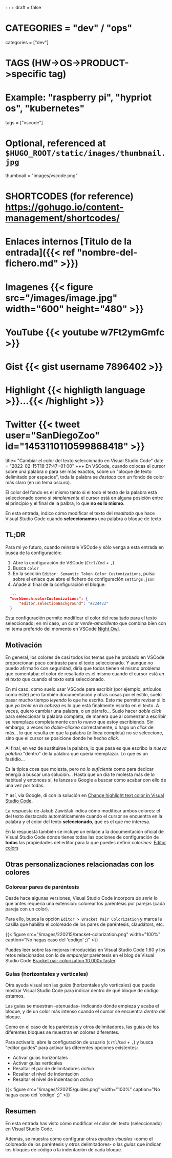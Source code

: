 +++
draft = false

# CATEGORIES = "dev" / "ops"
categories = ["dev"]
# TAGS (HW->OS->PRODUCT->specific tag)
# Example: "raspberry pi", "hypriot os", "kubernetes"

tags = ["vscode"]

# Optional, referenced at `$HUGO_ROOT/static/images/thumbnail.jpg`
thumbnail = "images/vscode.png"

# SHORTCODES (for reference) https://gohugo.io/content-management/shortcodes/

# Enlaces internos  [Titulo de la entrada]({{< ref "nombre-del-fichero.md" >}})
# Imagenes          {{< figure src="/images/image.jpg" width="600" height="480" >}}
# YouTube           {{< youtube w7Ft2ymGmfc >}}
# Gist              {{< gist username 7896402 >}}
# Highlight         {{< highligth language >}}...{{< /highlight >}}
# Twitter           {{< tweet user="SanDiegoZoo" id="1453110110599868418" >}}

title=  "Cambiar el color del texto seleccionado en Visual Studio Code"
date = "2022-02-15T18:37:47+01:00"
+++
En VSCode, cuando colocas el cursor sobre una palabra o para ser más exactos, sobre un "bloque de texto delimitado por espacios", toda la palabra se *destaca* con un fondo de color más claro (en un tema oscuro).

El color del fondo es el mismo tanto si el todo el texto de la palabra está seleccionado como si *simplemente* el cursor está en alguna posición entre el principio y el final de la palbra, lo que **no es lo mismo**.

En esta entrada, indico cómo modificar el texto del *resaltado* que hace Visual Studio Code cuando **seleccionamos** una palabra o bloque de texto.
<!--more-->
## TL;DR

Para mi yo futuro, cuando reinstale VSCode y sólo venga a esta entrada en busca de la configuración:

1. Abre la configuración de VSCode (`Ctrl/Cmd` + `,`)
1. Busca `color`
1. En la sección `Editor: Semantic Token Color Customizations`, pulsa sobre el enlace que abre el fichero de configuración `settings.json`
1. Añade al final de la configuración el bloque:

```json
  ...
  "workbench.colorCustomizations": {
      "editor.selectionBackground": "#224422"
  }
```

Esta configuración permite modificar el color del resaltado para el texto seleccionado; en mi caso, un color *verde-amarillento* que combina bien con mi tema preferido del momento en VSCode [Night Owl](https://marketplace.visualstudio.com/items?itemName=sdras.night-owl).

## Motivación

En general, los colores de casi todos los temas que he probado en VSCode proporcionan poco contraste para el texto seleccionado. Y aunque no puedo afirmarlo con seguridad, diría que todos tienen el mismo problema que comentaba: el color de resaltado es el mismo cuando el cursor está *en el texto* que cuando el texto está seleccionado.

En mi caso, como suelo usar VSCode para escribir (por ejemplo, artículos como éste) pero también documentación y otras cosas por el estilo, suelo pasar mucho tiempo *leyendo* lo que he escrito. Esto me permite revisar si lo que *yo tenía en la cabeza* es lo que está finalmente escrito en el texto. A veces, quiero cambiar una palabra, o un párrafo... Suelo hacer *doble click* para seleccionar la palabra completa, de manera que al comenzar a escribir se reemplaza completamente con lo *nuevo* que estoy escribiendo. Sin embargo, a veces no *doble-clickeo* correctamente, o hago un *click* de más... lo que resulta en que la palabra (o línea completa) no se seleccione, sino que el cursor se posicione donde he hecho *click*.

Al final, en vez de sustituirse la palabra, lo que pasa es que escribo la *nueva palabra* "dentro" de la palabra que quería reemplazar. Lo que es un fastidio...

Es la típica cosa que molesta, pero *no lo suficiente* como para dedicar energía a buscar una solución... Hasta que un día te molesta más de lo habitual y entonces sí, te lanzas a Google a buscar cómo acabar con ello de una vez por todas.

Y así, vía Google, di con la solución en [Change highlight text color in Visual Studio Code](https://stackoverflow.com/questions/35926381/change-highlight-text-color-in-visual-studio-code).

La respuesta de Jakub Zawiślak indica cómo modificar ambos colores: el del texto destacado automáticamente cuando el cursor se encuentra en la palabra y el color del texto **seleccionado**, que es el que me interesa.

En la respuesta también se incluye un enlace a la documentación oficial de Visual Studio Code donde tienes todas las opciones de configuración de **todas** las propiedades del editor para la que puedes definir *colorines*: [Editor colors](https://code.visualstudio.com/api/references/theme-color#_editor-colors)

## Otras personalizaciones relacionadas con los colores

### Colorear pares de paréntesis

Desde hace algunas versiones, Visual Studio Code incorpora *de serie* lo que antes requería una extensión: colorear los paréntesis por parejas (cada pareja con un color).

Para ello, busca la opción `Editor > Bracket Pair Colorization` y marca la casilla que habilita el coloreado de los pares de paréntesis, claudátors, etc.

{{< figure src="/images/220215/bracket-colorization.png" width="100%" caption="No hagas caso del 'código' ;)" >}}

Puedes leer sobre las mejoras introducidas en Visual Studio Code 1.60 y los retos relacionados con lo de *emparejar* paréntesis en el blog de Visual Studio Code [Bracket pair colorization 10,000x faster](https://code.visualstudio.com/blogs/2021/09/29/bracket-pair-colorization).

### Guías (horizontales y verticales)

Otra ayuda visual son las *guías* (horizontales y/o verticales) que puede mostrar Visual Studio Code para indicar dentro de qué bloque de código estamos.

Las guías se muestran -atenuadas- indicando dónde empieza y acaba el bloque, y de un color más intenso cuando el cursor se encuentra *dentro* del bloque.

Como en el caso de los paréntesis y otros delimitadores, las guías de los diferentes bloques se muestran en colores diferentes.

Para activarlo, abre la configuración de usuario (`Crtl`/`Cmd` + `,`) y busca "editor guides" para activar las diferentes opciones existentes:

- Activar guías horizontales
- Activar guías verticales
- Resaltar el par de delimitadores *activo*
- Resaltar el nivel de indentación
- Resaltar el nivel de indentación *activo*

{{< figure src="/images/220215/guides.png" width="100%" caption="No hagas caso del 'código' ;)" >}}

## Resumen

En esta entrada has visto cómo modificar el color del texto (seleccionado) en Visual Studio Code.

Además, se muestra cómo configurar otras *ayudas visuales* -como el coloreado de los paréntesis y otros delimitadores- o las *guías* que indican los bloques de código o la indentación de cada bloque.
